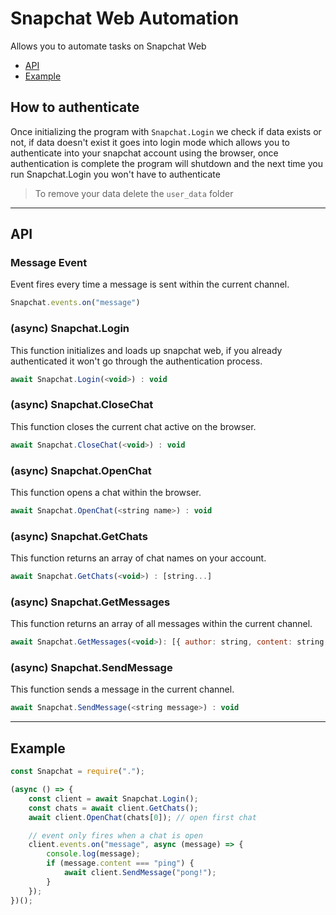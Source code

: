 # Snapchat Web Automation
Allows you to automate tasks on Snapchat Web
- [API](#api)
- [Example](#example)

## How to authenticate
Once initializing the program with `Snapchat.Login` we check if data exists or not, if data doesn't exist it goes into login mode which allows you to authenticate into your snapchat account using the browser, once authentication is complete the program will shutdown and the next time you run Snapchat.Login you won't have to authenticate
> To remove your data delete the `user_data` folder

---

## API

### Message Event
Event fires every time a message is sent within the current channel.
```js
Snapchat.events.on("message")
```

### (async) Snapchat.Login
This function initializes and loads up snapchat web, if you already authenticated it won't go through the authentication process.
```js
await Snapchat.Login(<void>) : void
```

### (async) Snapchat.CloseChat
This function closes the current chat active on the browser.
```js
await Snapchat.CloseChat(<void>) : void
```

### (async) Snapchat.OpenChat
This function opens a chat within the browser.
```js
await Snapchat.OpenChat(<string name>) : void
```

### (async) Snapchat.GetChats
This function returns an array of chat names on your account.
```js
await Snapchat.GetChats(<void>) : [string...]
```

### (async) Snapchat.GetMessages
This function returns an array of all messages within the current channel.
```js
await Snapchat.GetMessages(<void>): [{ author: string, content: string }...]
```

### (async) Snapchat.SendMessage
This function sends a message in the current channel.
```js
await Snapchat.SendMessage(<string message>) : void
```

---

## Example
```js
const Snapchat = require(".");

(async () => {
	const client = await Snapchat.Login();
    const chats = await client.GetChats();
	await client.OpenChat(chats[0]); // open first chat

    // event only fires when a chat is open
	client.events.on("message", async (message) => {
        console.log(message);
		if (message.content === "ping") {
			await client.SendMessage("pong!");
		}
	});
})();
```
